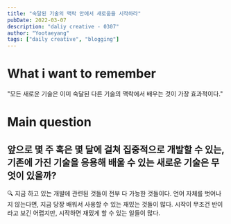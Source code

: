 ```yaml
---
title: "숙달된 기술의 맥락 안에서 새로움을 시작하라"
pubDate: 2022-03-07
description: "daliy creative - 0307"
author: "Yootaeyang"
tags: ["daily creative", "blogging"]
---
```


# What i want to remember

"모든 새로운 기술은 이미 숙달된 다른 기술의 맥락에서 배우는 것이 가장 효과적이다."

# Main question

## 앞으로 몇 주 혹은 몇 달에 걸쳐 집중적으로 개발할 수 있는, 기존에 가진 기술을 응용해 배울 수 있는 새로운 기술은 무엇이 있을까?

🔍 지금 하고 있는 개발에 관련된 것들이 전부 다 가능한 것들이다. 언어 자체를 벗어나지 않는다면, 지금 당장 배워서 사용할 수 있는 재밌는 것들이 많다. 시작이 무조건 반이라고 보긴 어렵지만, 시작하면 재밌게 할 수 있는 일들이 많다.
